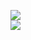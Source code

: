 [![](https://img.shields.io/badge/Made%20With-Github%20Spray-lightgrey.svg?style=for-the-badge&logo=github)](https://github.com/Annihil/github-spray#10510)  
[![](https://i.imgur.com/2DrTn0Z.gif)](https://github.com/Annihil/github-spray)